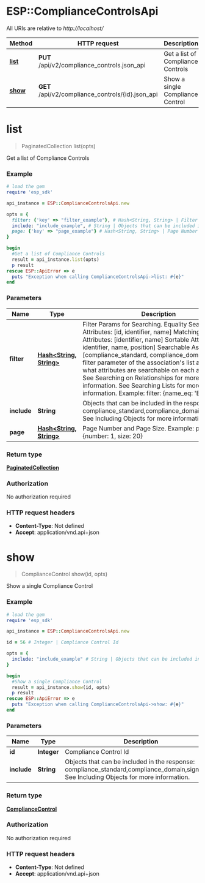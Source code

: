 # ESP::ComplianceControlsApi

All URIs are relative to *http://localhost/*

Method | HTTP request | Description
------------- | ------------- | -------------
[**list**](ComplianceControlsApi.md#list) | **PUT** /api/v2/compliance_controls.json_api | Get a list of Compliance Controls
[**show**](ComplianceControlsApi.md#show) | **GET** /api/v2/compliance_controls/{id}.json_api | Show a single Compliance Control


# **list**
> PaginatedCollection list(opts)

Get a list of Compliance Controls

### Example
```ruby
# load the gem
require 'esp_sdk'

api_instance = ESP::ComplianceControlsApi.new

opts = { 
  filter: {'key' => "filter_example"}, # Hash<String, String> | Filter Params for Searching.  Equality Searchable Attributes: [id, identifier, name] Matching Searchable Attributes: [identifier, name]  Sortable Attributes: [id, identifier, name, position] Searchable Associations: [compliance_standard, compliance_domain] See the filter parameter of the association's list action to see what attributes are searchable on each association. See Searching on Relationships for more information. See Searching Lists for more information. Example: filter: {name_eq: 'Bob'}
  include: "include_example", # String | Objects that can be included in the response:  compliance_standard,compliance_domain,signatures  See Including Objects for more information.
  page: {'key' => "page_example"} # Hash<String, String> | Page Number and Page Size.  Example: page: {number: 1, size: 20}
}

begin
  #Get a list of Compliance Controls
  result = api_instance.list(opts)
  p result
rescue ESP::ApiError => e
  puts "Exception when calling ComplianceControlsApi->list: #{e}"
end
```

### Parameters

Name | Type | Description  | Notes
------------- | ------------- | ------------- | -------------
 **filter** | [**Hash&lt;String, String&gt;**](String.md)| Filter Params for Searching.  Equality Searchable Attributes: [id, identifier, name] Matching Searchable Attributes: [identifier, name]  Sortable Attributes: [id, identifier, name, position] Searchable Associations: [compliance_standard, compliance_domain] See the filter parameter of the association&#39;s list action to see what attributes are searchable on each association. See Searching on Relationships for more information. See Searching Lists for more information. Example: filter: {name_eq: &#39;Bob&#39;} | [optional] 
 **include** | **String**| Objects that can be included in the response:  compliance_standard,compliance_domain,signatures  See Including Objects for more information. | [optional] 
 **page** | [**Hash&lt;String, String&gt;**](String.md)| Page Number and Page Size.  Example: page: {number: 1, size: 20} | [optional] 

### Return type

[**PaginatedCollection**](PaginatedCollection.md)

### Authorization

No authorization required

### HTTP request headers

 - **Content-Type**: Not defined
 - **Accept**: application/vnd.api+json



# **show**
> ComplianceControl show(id, opts)

Show a single Compliance Control

### Example
```ruby
# load the gem
require 'esp_sdk'

api_instance = ESP::ComplianceControlsApi.new

id = 56 # Integer | Compliance Control Id

opts = { 
  include: "include_example" # String | Objects that can be included in the response:  compliance_standard,compliance_domain,signatures  See Including Objects for more information.
}

begin
  #Show a single Compliance Control
  result = api_instance.show(id, opts)
  p result
rescue ESP::ApiError => e
  puts "Exception when calling ComplianceControlsApi->show: #{e}"
end
```

### Parameters

Name | Type | Description  | Notes
------------- | ------------- | ------------- | -------------
 **id** | **Integer**| Compliance Control Id | 
 **include** | **String**| Objects that can be included in the response:  compliance_standard,compliance_domain,signatures  See Including Objects for more information. | [optional] 

### Return type

[**ComplianceControl**](ComplianceControl.md)

### Authorization

No authorization required

### HTTP request headers

 - **Content-Type**: Not defined
 - **Accept**: application/vnd.api+json



